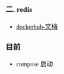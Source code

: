 <span  style="font-family: Simsun,serif; font-size: 17px; ">

### 二. redis

- [dockerhub-文档](https://hub.docker.com/_/redis)

### 目前

- compose 启动

</span>
